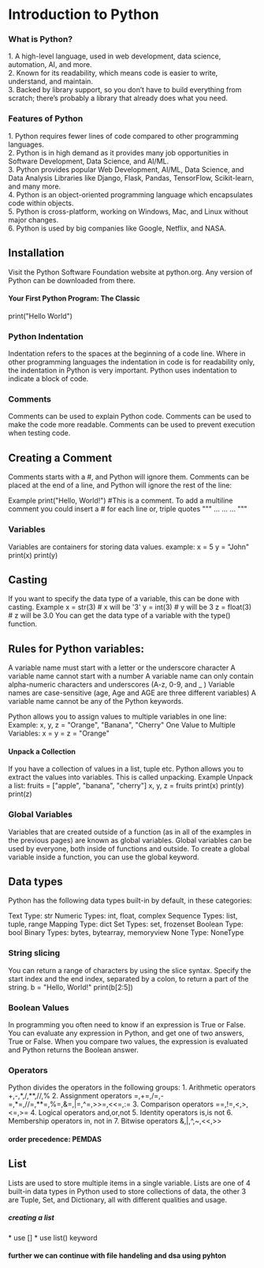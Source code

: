 <h1> Introduction to Python </h1>
<h3>What is Python?</h3>
1. A high-level language, used in web development, data science, automation, AI, and more.<br>
2. Known for its readability, which means code is easier to write, understand, and maintain.<br>
3. Backed by library support, so you don’t have to build everything from scratch; there’s probably a library that already does what you need.<br>

<h3>Features of Python</h3>
1. Python requires fewer lines of code compared to other programming languages.<br>
2. Python is in high demand as it provides many job opportunities in Software Development, Data Science, and AI/ML.<br>
3. Python provides popular Web Development, AI/ML, Data Science, and Data Analysis Libraries like Django, Flask, Pandas, TensorFlow, Scikit-learn, and many more.<br>
4. Python is an object-oriented programming language which encapsulates code within objects.<br>
5. Python is cross-platform, working on Windows, Mac, and Linux without major changes.<br>
6. Python is used by big companies like Google, Netflix, and NASA.<br>
<h2> Installation </h2>
Visit the Python Software Foundation website at python.org. Any version of Python can be downloaded from there.<br>

<h4>Your First Python Program: The Classic</h4>
print("Hello World")<br>

<h3>Python Indentation</h3>
Indentation refers to the spaces at the beginning of a code line.
Where in other programming languages the indentation in code is for readability only, the indentation in Python is very important.
Python uses indentation to indicate a block of code.

<h3>Comments</h3>
Comments can be used to explain Python code.
Comments can be used to make the code more readable.
Comments can be used to prevent execution when testing code.
<h2>Creating a Comment</h2>
Comments starts with a #, and Python will ignore them.
Comments can be placed at the end of a line, and Python will ignore the rest of the line:

Example
print("Hello, World!") #This is a comment.
To add a multiline comment you could insert a # for each line or,
triple quotes """ ...
                  ...
                  ... """

<h3>Variables</h3>
Variables are containers for storing data values.
example: 
x = 5
y = "John"
print(x)
print(y)

<h2>Casting</h2>
If you want to specify the data type of a variable, this can be done with casting.
Example
x = str(3)    # x will be '3'
y = int(3)    # y will be 3
z = float(3)  # z will be 3.0
You can get the data type of a variable with the type() function.

<h2>Rules for Python variables:</h2>
A variable name must start with a letter or the underscore character
A variable name cannot start with a number
A variable name can only contain alpha-numeric characters and underscores (A-z, 0-9, and _ )
Variable names are case-sensitive (age, Age and AGE are three different variables)
A variable name cannot be any of the Python keywords.

Python allows you to assign values to multiple variables in one line:
Example: 
x, y, z = "Orange", "Banana", "Cherry"
One Value to Multiple Variables: x = y = z = "Orange"

<h4>Unpack a Collection</h4>
If you have a collection of values in a list, tuple etc. Python allows you to extract the values into variables. This is called unpacking.
Example
Unpack a list:
fruits = ["apple", "banana", "cherry"]
x, y, z = fruits
print(x)
print(y)
print(z)

<h3>Global Variables</h3>
Variables that are created outside of a function (as in all of the examples in the previous pages) are known as global variables.
Global variables can be used by everyone, both inside of functions and outside.
To create a global variable inside a function, you can use the global keyword.

<h2>Data types</h2>
Python has the following data types built-in by default, in these categories:

Text Type:	str
Numeric Types:	int, float, complex
Sequence Types:	list, tuple, range
Mapping Type:	dict
Set Types:	set, frozenset
Boolean Type:	bool
Binary Types:	bytes, bytearray, memoryview
None Type:	NoneType

<h3>String slicing</h3>

You can return a range of characters by using the slice syntax.
Specify the start index and the end index, separated by a colon, to return a part of the string.
b = "Hello, World!"
print(b[2:5])

<h3>Boolean Values</h3>
In programming you often need to know if an expression is True or False.
You can evaluate any expression in Python, and get one of two answers, True or False.
When you compare two values, the expression is evaluated and Python returns the Boolean answer.

<h3>Operators</h3>
Python divides the operators in the following groups:
1. Arithmetic operators +,-,*,/,**,//,%
2. Assignment operators =,+=,/=,-=,*=,//=,**=,%=,&=,|=,^=,>>=,<<=,:=
3. Comparison operators ==,!=,<,>,<=,>=
4. Logical operators and,or,not
5. Identity operators is,is not
6. Membership operators in, not in
7. Bitwise operators &,|,^,~,<<,>>
<h4>order precedence: PEMDAS</h4>

<h2>List</h2>
Lists are used to store multiple items in a single variable.
Lists are one of 4 built-in data types in Python used to store collections of data, the other 3 are Tuple, Set, and Dictionary, all with different qualities and usage.
<h5>creating a list</h5>
* use []
* use list() keyword
<h4>further we can continue with file handeling and dsa using pyhton</h4>
